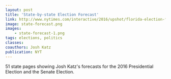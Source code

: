 ```yaml
---
layout: post
title: 'State-by-state Election Forecast'
link: http://www.nytimes.com/interactive/2016/upshot/florida-election-forecast.html
image: state-forecast.png
images:
    - state-forecast-1.png
tags: elections, politics
classes:
coauthors: Josh Katz
publication: NYT
---
```


51 state pages showing Josh Katz's forecasts for the 2016 Presidential Election and the Senate Election.
